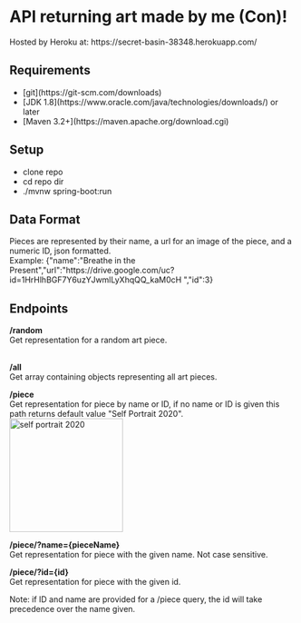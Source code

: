 <h1>API returning art made by me (Con)!</h1>
Hosted by Heroku at: https://secret-basin-38348.herokuapp.com/
<h2>Requirements</h2>
<ul>
  <li>[git](https://git-scm.com/downloads)</li>
  <li>[JDK 1.8](https://www.oracle.com/java/technologies/downloads/) or later</li>
  <li>[Maven 3.2+](https://maven.apache.org/download.cgi)</li>
</ul>

<h2>Setup</h2> 
<ul> 
  <li> clone repo</li>
  <li> cd repo dir</li>
  <li> ./mvnw spring-boot:run</li>
</ul>
<h2> Data Format </h2> 
Pieces are represented by their name, a url for an image of the piece, and a numeric ID, json formatted.<br/>
Example: {"name":"Breathe in the Present","url":"https://drive.google.com/uc?id=1HrHlhBGF7Y6uzYJwmlLyXhqQQ_kaM0cH
","id":3}

<h2>Endpoints</h2> 
<b>/random<br/></b>
Get representation for a random art piece.<br/>
<br/>

<b>/all</b><br/>
Get array containing objects representing all art pieces.<br/>  

<b>/piece</b><br/>
Get representation for piece by name or ID, if no name or ID is given this path returns default value "Self Portrait 2020". <br/>
<img src="https://drive.google.com/uc?id=1L-e28HJnaDveW_i_F3A6ImUPZ_PSadmv" alt="self portrait 2020" width="200"/>

<b>/piece/?name={pieceName}</b><br/>
Get representation for piece with the given name. Not case sensitive.  

<b>/piece/?id={id}</b><br/>
Get representation for piece with the given id.

Note: if ID and name are provided for a /piece query, the id will take precedence over the name given.
